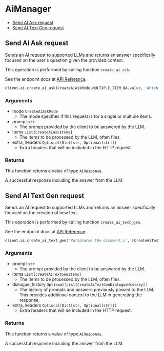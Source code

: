 # AiManager

- [Send AI Ask request](#send-ai-ask-request)
- [Send AI Text Gen request](#send-ai-text-gen-request)

## Send AI Ask request

Sends an AI request to supported LLMs and returns an answer specifically focused on the user's question given the provided context.

This operation is performed by calling function `create_ai_ask`.

See the endpoint docs at
[API Reference](https://developer.box.com/reference/post-ai-ask/).

<!-- sample post_ai_ask -->

```python
client.ai.create_ai_ask(CreateAiAskMode.MULTIPLE_ITEM_QA.value, 'Which direction sun rises?', [CreateAiAskItems(id=file_to_ask_1.id, type=CreateAiAskItemsTypeField.FILE.value, content='Earth goes around the sun'), CreateAiAskItems(id=file_to_ask_2.id, type=CreateAiAskItemsTypeField.FILE.value, content='Sun rises in the East in the morning')])
```

### Arguments

- mode `CreateAiAskMode`
  - The mode specifies if this request is for a single or multiple items.
- prompt `str`
  - The prompt provided by the client to be answered by the LLM.
- items `List[CreateAiAskItems]`
  - The items to be processed by the LLM, often files.
- extra_headers `Optional[Dict[str, Optional[str]]]`
  - Extra headers that will be included in the HTTP request.

### Returns

This function returns a value of type `AiResponse`.

A successful response including the answer from the LLM.

## Send AI Text Gen request

Sends an AI request to supported LLMs and returns an answer specifically focused on the creation of new text.

This operation is performed by calling function `create_ai_text_gen`.

See the endpoint docs at
[API Reference](https://developer.box.com/reference/post-ai-text-gen/).

<!-- sample post_ai_text_gen -->

```python
client.ai.create_ai_text_gen('Parapharse the document.s', [CreateAiTextGenItems(id=file_to_ask.id, type=CreateAiTextGenItemsTypeField.FILE.value, content='The Earth goes around the sun. Sun rises in the East in the morning.')], dialogue_history=[CreateAiTextGenDialogueHistory(prompt='What does the earth go around?', answer='The sun', created_at=date_time_from_string('2021-01-01T00:00:00Z')), CreateAiTextGenDialogueHistory(prompt='On Earth, where does the sun rise?', answer='East', created_at=date_time_from_string('2021-01-01T00:00:00Z'))])
```

### Arguments

- prompt `str`
  - The prompt provided by the client to be answered by the LLM.
- items `List[CreateAiTextGenItems]`
  - The items to be processed by the LLM, often files.
- dialogue_history `Optional[List[CreateAiTextGenDialogueHistory]]`
  - The history of prompts and answers previously passed to the LLM. This provides additional context to the LLM in generating the response.
- extra_headers `Optional[Dict[str, Optional[str]]]`
  - Extra headers that will be included in the HTTP request.

### Returns

This function returns a value of type `AiResponse`.

A successful response including the answer from the LLM.
